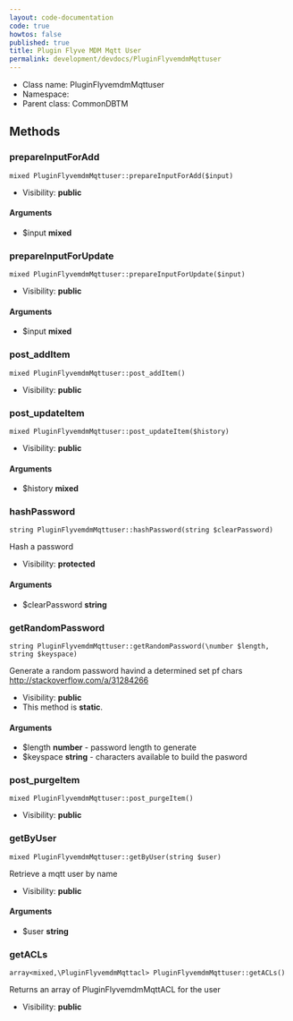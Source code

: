 ```yaml
---
layout: code-documentation
code: true
howtos: false
published: true
title: Plugin Flyve MDM Mqtt User
permalink: development/devdocs/PluginFlyvemdmMqttuser
---
```


* Class name: PluginFlyvemdmMqttuser
* Namespace:
* Parent class: CommonDBTM







Methods
-------


### prepareInputForAdd

    mixed PluginFlyvemdmMqttuser::prepareInputForAdd($input)





* Visibility: **public**


#### Arguments
* $input **mixed**



### prepareInputForUpdate

    mixed PluginFlyvemdmMqttuser::prepareInputForUpdate($input)





* Visibility: **public**


#### Arguments
* $input **mixed**



### post_addItem

    mixed PluginFlyvemdmMqttuser::post_addItem()





* Visibility: **public**




### post_updateItem

    mixed PluginFlyvemdmMqttuser::post_updateItem($history)





* Visibility: **public**


#### Arguments
* $history **mixed**



### hashPassword

    string PluginFlyvemdmMqttuser::hashPassword(string $clearPassword)

Hash a password



* Visibility: **protected**


#### Arguments
* $clearPassword **string**



### getRandomPassword

    string PluginFlyvemdmMqttuser::getRandomPassword(\number $length, string $keyspace)

Generate a random password havind a determined set pf chars
http://stackoverflow.com/a/31284266



* Visibility: **public**
* This method is **static**.


#### Arguments
* $length **number** - password length to generate
* $keyspace **string** - characters available to build the pasword



### post_purgeItem

    mixed PluginFlyvemdmMqttuser::post_purgeItem()





* Visibility: **public**




### getByUser

    mixed PluginFlyvemdmMqttuser::getByUser(string $user)

Retrieve a mqtt user by name



* Visibility: **public**


#### Arguments
* $user **string**



### getACLs

    array<mixed,\PluginFlyvemdmMqttacl> PluginFlyvemdmMqttuser::getACLs()

Returns an array of PluginFlyvemdmMqttACL for the user



* Visibility: **public**
